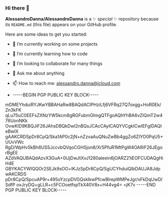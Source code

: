 ### Hi there 👋


**AlessandroDanna/AlessandroDanna** is a ✨ _special_ ✨ repository because its `README.md` (this file) appears on your GitHub profile.

Here are some ideas to get you started:

- 🔭 I’m currently working on some projects
- 🌱 I’m currently learning how to code
- 👯 I’m looking to collaborate for many things
- 💬 Ask me about anything
- 📫 How to reach me: alessandro.danna@icloud.com


- -----BEGIN PGP PUBLIC KEY BLOCK-----

mDMEYhduiRYJKwYBBAHaRw8BAQdAClPHziLfj6VFRq27Q7oxgg+HoR0Ek/Zn3kFK
qLu75uC0EEFsZXNzYW5kcm8gRGFubmGImgQTFgoAQhYhBA6vZIQmT2w476UonNKk
OvwKlD9KBQJiF26JAhsDBQkDwl2nBQsJCAcCAyICAQYVCgkICwIEFgIDAQIeBwIX
gAAKCRDSpDr8CpQ/Ska1AP0c2jN+nZzvaAuQNuZwBb4ggZo6ZIYO0PqU5+UUvVWc
RgD/WpHv5kBh6USSJccvbQVqoCGHSjon8/Xr5PfuR1MtPgW4OARiF26JEgorBgEE
AZdVAQUBAQdAzvX3GuA+0lJjDwJtXvJ1280aleein6jOARZ21iEOFCUDAQgHiH4E
GBYKACYWIQQOr2SEJk9sOO+lKJzSpDr8CpQ/SgUCYhduiQIbDAUJA8JdpwAKCRDS
pDr8CpQ/SpcuAP9r+495oYzcpDVGQskIkwPfcwBlrepWMPeJgr/xFkDqUwD/SdfP
oxJryDQ+gLLR+c5FCOoetfspTkX40V8x+H44vg4=
=jK7v
-----END PGP PUBLIC KEY BLOCK-----

